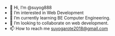 - 👋 Hi, I’m @suyog888
- 👀 I’m interested in Web Development 
- 🌱 I’m currently learning BE Computer Engineering. 
- 💞️ I’m looking to collaborate on web development.
- 📫 How to reach me suyogarote2018@gmail.com

<!---
suyog888/suyog888 is a ✨ special ✨ repository because its `README.md` (this file) appears on your GitHub profile.
You can click the Preview link to take a look at your changes.
--->
